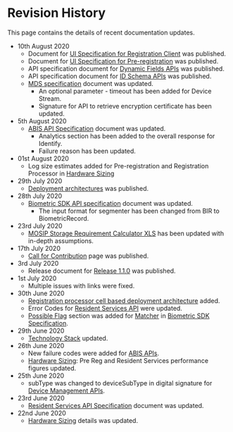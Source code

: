 # Revision History

This page contains the details of recent documentation updates.

* 10th August 2020
  * Document for [UI Specification for Registration Client](modules/registration-client/ui-specification-for-registration-client.md) was published.
  * Document for [UI Specification for Pre-registration](modules/pre-registration/ui-specification-for-pre-registration.md) was published.
  * API specification document for [Dynamic Fields APIs](apis/dynamic-fields-apis.md) was published.
  * API specification document for [ID Schema APIs](apis/id-schema-apis.md) was published.
  * [MDS specification](biometrics/mosip-device-service-specification.md) document was updated.
    * An optional parameter - timeout has been added for Device Stream.
    * Signature for API to retrieve encryption certificate has been updated.
* 5th August 2020
  * [ABIS API Specification](apis/abis-apis.md) document was updated.
    * Analytics section has been added to the overall response for Identify.
    * Failure reason has been updated.
* 01st August 2020
  * Log size estimates added for Pre-registration and Registration Processor in [Hardware Sizing](build-and-deploy/hardware-sizing.md)
* 29th July 2020
  * [Deployment architectures](build-and-deploy/deployment-architectures.md) was published.
* 28th July 2020
  * [Biometric SDK API specification](apis/biometric-sdk-api-specification.md) document was updated.
    * The input format for segmenter has been changed from BIR to BiometricRecord. 
* 23rd July 2020
  * [MOSIP Storage Requirement Calculator XLS](https://github.com/mosip/documentation/blob/master/docs/_sources/hardware_sizing/MOSIP_Storage_Estimate-v1.1.xlsx) has been updated with in-depth assumptions.
* 17th July 2020
  * [Call for Contribution](contribute/call-for-contribution.md) page was published.
* 3rd July 2020
  * Release document for [Release 1.1.0](mosip-releases/release-notes-1.1.0/) was published.
* 1st July 2020
  * Multiple issues with links were fixed.
* 30th June 2020
  * [Registration processor cell based deployment architecture](build-and-deploy/cell-based-deployment-architecture.md) added.
  * Error Codes for [Resident Services API](apis/resident-service-apis.md) were updated.
  * [Possible Flag](apis/biometric-sdk-api-specification.md#possible-flags) section was added for [Matcher](apis/biometric-sdk-api-specification.md#matcher) in [Biometric SDK Specification](apis/biometric-sdk-api-specification.md).
* 29th June 2020
  * [Technology Stack](architecture/mosip-architecture/technology-stack.md) updated.
* 26th June 2020
  * New failure codes were added for [ABIS APIs](apis/abis-apis.md).
  * [Hardware Sizing](build-and-deploy/hardware-sizing.md): Pre Reg and Resident Services performance figures updated.
* 25th June 2020
  * subType was changed to deviceSubType in digital signature for [Device Management APIs](apis/device-management-apis.md).
* 23rd June 2020
  * [Resident Services API Specification](apis/resident-service-apis.md) document was updated.
* 22nd June 2020
  * [Hardware Sizing](build-and-deploy/hardware-sizing.md) details was updated.


